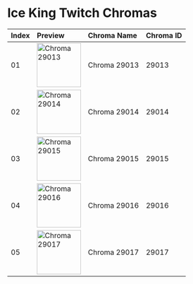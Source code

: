 # Ice King Twitch Chromas

| Index | Preview | Chroma Name | Chroma ID |
|:---|:---|:---|:---|
| 01 | <img src='https://raw.communitydragon.org/latest/plugins/rcp-be-lol-game-data/global/default/v1/champion-chroma-images/29/29013.png' alt='Chroma 29013' width='100'> | Chroma 29013 | 29013 |
| 02 | <img src='https://raw.communitydragon.org/latest/plugins/rcp-be-lol-game-data/global/default/v1/champion-chroma-images/29/29014.png' alt='Chroma 29014' width='100'> | Chroma 29014 | 29014 |
| 03 | <img src='https://raw.communitydragon.org/latest/plugins/rcp-be-lol-game-data/global/default/v1/champion-chroma-images/29/29015.png' alt='Chroma 29015' width='100'> | Chroma 29015 | 29015 |
| 04 | <img src='https://raw.communitydragon.org/latest/plugins/rcp-be-lol-game-data/global/default/v1/champion-chroma-images/29/29016.png' alt='Chroma 29016' width='100'> | Chroma 29016 | 29016 |
| 05 | <img src='https://raw.communitydragon.org/latest/plugins/rcp-be-lol-game-data/global/default/v1/champion-chroma-images/29/29017.png' alt='Chroma 29017' width='100'> | Chroma 29017 | 29017 |
